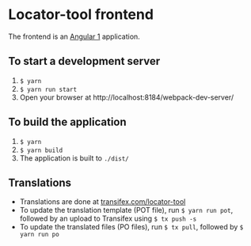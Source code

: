 Locator-tool frontend
=====================

The frontend is an [Angular 1](https://angularjs.org/) application.

To start a development server
-----------------------------

1. `$ yarn`
2. `$ yarn run start`
3. Open your browser at http://localhost:8184/webpack-dev-server/

To build the application
------------------------

1. `$ yarn`
2. `$ yarn build`
3. The application is built to `./dist/`

Translations
------------

* Translations are done at [transifex.com/locator-tool](https://www.transifex.com/locator-tool/locator-tool/dashboard/)
* To update the translation template (POT file), run `$ yarn run pot`, followed by an upload to Transifex using `$ tx push -s`
* To update the translated files (PO files), run `$ tx pull`, followed by `$ yarn run po`
